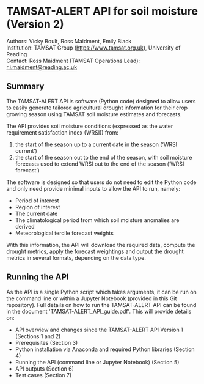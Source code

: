 # TAMSAT-ALERT API for soil moisture (Version 2)
Authors: Vicky Boult, Ross Maidment, Emily Black<br>
Institution: TAMSAT Group (https://www.tamsat.org.uk), University of Reading<br>
Contact: Ross Maidment (TAMSAT Operations Lead): r.i.maidment@reading.ac.uk

## Summary

The TAMSAT-ALERT API is software (Python code) designed to allow users to easily generate tailored agricultural drought information for their crop growing season using TAMSAT soil moisture estimates and forecasts. 

The API provides soil moisture conditions (expressed as the water requirement satisfaction index (WRSI)) from:
1)	the start of the season up to a current date in the season (‘WRSI current’)
2)	the start of the season out to the end of the season, with soil moisture forecasts used to extend WRSI out to the end of the season (‘WRSI forecast’)

The software is designed so that users do not need to edit the Python code and only need provide minimal inputs to allow the API to run, namely:

* Period of interest
* Region of interest
* The current date
* The climatological period from which soil moisture anomalies are derived
* Meteorological tercile forecast weights

With this information, the API will download the required data, compute the drought metrics, apply the forecast weightings and output the drought metrics in several formats, depending on the data type.

## Running the API

As the API is a single Python script which takes arguments, it can be run on the command line or within a Jupyter Notebook (provided in this Git repository).
Full details on how to run the TAMSAT-ALERT API can be found in the document 'TAMSAT-ALERT_API_guide.pdf'. This will provide details on:
* API overview and changes since the TAMSAT-ALERT API Version 1 (Sections 1 and 2)
* Prerequisites (Section 3)
* Python installation via Anaconda and required Python libraries (Section 4)
* Running the API (command line or Jupyter Notebook) (Section 5)
* API outputs (Section 6)
* Test cases (Section 7)

